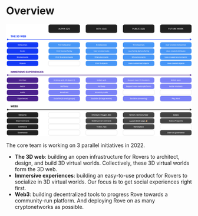 # Overview

![2022 product roadmap](<../.gitbook/assets/image (2).png>)

The core team is working on 3 parallel initiatives in 2022.

* **The 3D web**: building an open infrastructure for Rovers to architect, design, and build 3D virtual worlds. Collectively, these 3D virtual worlds form the 3D web.
* **Immersive experiences**: building an easy-to-use product for Rovers to socialize in 3D virtual worlds. Our focus is to get social experiences right first.
* **Web3**: building decentralized tools to progress Rove towards a community-run platform. And deploying Rove on as many cryptonetworks as possible.
